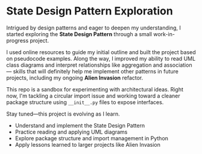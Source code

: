 # State Design Pattern Exploration

Intrigued by design patterns and eager to deepen my understanding, I started exploring the **State Design Pattern** through a small work-in-progress project.

I used online resources to guide my initial outline and built the project based on pseudocode examples. Along the way, I improved my ability to read UML class diagrams and interpret relationships like aggregation and association — skills that will definitely help me implement other patterns in future projects, including my ongoing **Alien Invasion** refactor.

This repo is a sandbox for experimenting with architectural ideas. Right now, I'm tackling a circular import issue and working toward a cleaner package structure using `__init__.py` files to expose interfaces.

Stay tuned—this project is evolving as I learn.




- Understand and implement the State Design Pattern
- Practice reading and applying UML diagrams
- Explore package structure and import management in Python
- Apply lessons learned to larger projects like Alien Invasion
